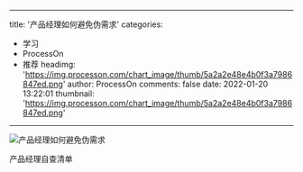 
---
title: '产品经理如何避免伪需求'
categories: 
 - 学习
 - ProcessOn
 - 推荐
headimg: 'https://img.processon.com/chart_image/thumb/5a2a2e48e4b0f3a7986847ed.png'
author: ProcessOn
comments: false
date: 2022-01-20 13:22:01
thumbnail: 'https://img.processon.com/chart_image/thumb/5a2a2e48e4b0f3a7986847ed.png'
---

<div>   
<img class="thumb" alt="产品经理如何避免伪需求" src="https://img.processon.com/chart_image/thumb/5a2a2e48e4b0f3a7986847ed.png" referrerpolicy="no-referrer">
<p>产品经理自查清单</p>  
</div>
            